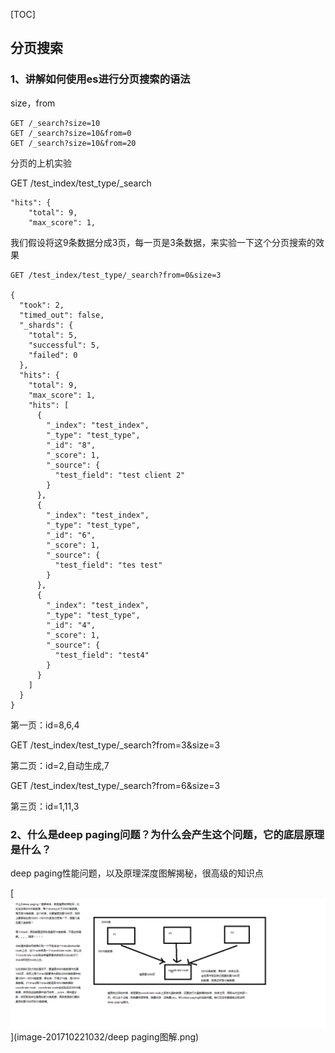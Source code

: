 [TOC]

## 分页搜索

### 1、讲解如何使用es进行分页搜索的语法

size，from

```
GET /_search?size=10
GET /_search?size=10&from=0
GET /_search?size=10&from=20
```

分页的上机实验

GET /test_index/test_type/_search

```
"hits": {
    "total": 9,
    "max_score": 1,
```

我们假设将这9条数据分成3页，每一页是3条数据，来实验一下这个分页搜索的效果

```
GET /test_index/test_type/_search?from=0&size=3

{
  "took": 2,
  "timed_out": false,
  "_shards": {
    "total": 5,
    "successful": 5,
    "failed": 0
  },
  "hits": {
    "total": 9,
    "max_score": 1,
    "hits": [
      {
        "_index": "test_index",
        "_type": "test_type",
        "_id": "8",
        "_score": 1,
        "_source": {
          "test_field": "test client 2"
        }
      },
      {
        "_index": "test_index",
        "_type": "test_type",
        "_id": "6",
        "_score": 1,
        "_source": {
          "test_field": "tes test"
        }
      },
      {
        "_index": "test_index",
        "_type": "test_type",
        "_id": "4",
        "_score": 1,
        "_source": {
          "test_field": "test4"
        }
      }
    ]
  }
}
```

第一页：id=8,6,4

GET /test_index/test_type/_search?from=3&size=3

第二页：id=2,自动生成,7

GET /test_index/test_type/_search?from=6&size=3

第三页：id=1,11,3

### 2、什么是deep paging问题？为什么会产生这个问题，它的底层原理是什么？

deep paging性能问题，以及原理深度图解揭秘，很高级的知识点

[![deep paging图解](image-201710221032/deep-paging图解.png)](image-201710221032/deep paging图解.png)